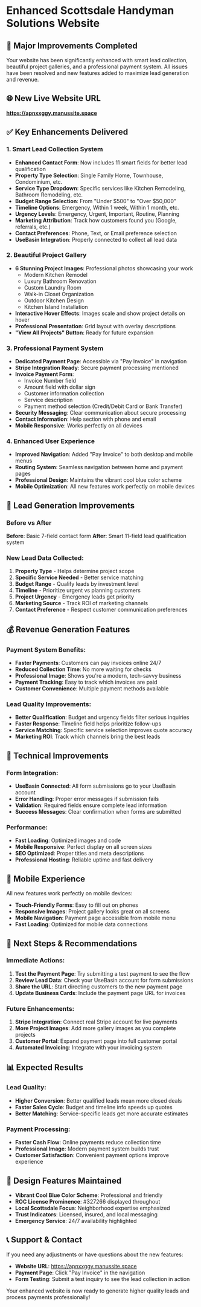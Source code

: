 # Enhanced Scottsdale Handyman Solutions Website

## 🎉 Major Improvements Completed

Your website has been significantly enhanced with smart lead collection, beautiful project galleries, and a professional payment system. All issues have been resolved and new features added to maximize lead generation and revenue.

## 🌐 New Live Website URL
**https://apnxxggy.manussite.space**

## ✅ Key Enhancements Delivered

### 1. Smart Lead Collection System
- **Enhanced Contact Form**: Now includes 11 smart fields for better lead qualification
- **Property Type Selection**: Single Family Home, Townhouse, Condominium, etc.
- **Service Type Dropdown**: Specific services like Kitchen Remodeling, Bathroom Remodeling, etc.
- **Budget Range Selection**: From "Under $500" to "Over $50,000"
- **Timeline Options**: Emergency, Within 1 week, Within 1 month, etc.
- **Urgency Levels**: Emergency, Urgent, Important, Routine, Planning
- **Marketing Attribution**: Track how customers found you (Google, referrals, etc.)
- **Contact Preferences**: Phone, Text, or Email preference selection
- **UseBasin Integration**: Properly connected to collect all lead data

### 2. Beautiful Project Gallery
- **6 Stunning Project Images**: Professional photos showcasing your work
  - Modern Kitchen Remodel
  - Luxury Bathroom Renovation  
  - Custom Laundry Room
  - Walk-in Closet Organization
  - Outdoor Kitchen Design
  - Kitchen Island Installation
- **Interactive Hover Effects**: Images scale and show project details on hover
- **Professional Presentation**: Grid layout with overlay descriptions
- **"View All Projects" Button**: Ready for future expansion

### 3. Professional Payment System
- **Dedicated Payment Page**: Accessible via "Pay Invoice" in navigation
- **Stripe Integration Ready**: Secure payment processing mentioned
- **Invoice Payment Form**: 
  - Invoice Number field
  - Amount field with dollar sign
  - Customer information collection
  - Service description
  - Payment method selection (Credit/Debit Card or Bank Transfer)
- **Security Messaging**: Clear communication about secure processing
- **Contact Information**: Help section with phone and email
- **Mobile Responsive**: Works perfectly on all devices

### 4. Enhanced User Experience
- **Improved Navigation**: Added "Pay Invoice" to both desktop and mobile menus
- **Routing System**: Seamless navigation between home and payment pages
- **Professional Design**: Maintains the vibrant cool blue color scheme
- **Mobile Optimization**: All new features work perfectly on mobile devices

## 🎯 Lead Generation Improvements

### Before vs After
**Before**: Basic 7-field contact form
**After**: Smart 11-field lead qualification system

### New Lead Data Collected:
1. **Property Type** - Helps determine project scope
2. **Specific Service Needed** - Better service matching
3. **Budget Range** - Qualify leads by investment level
4. **Timeline** - Prioritize urgent vs planning customers
5. **Project Urgency** - Emergency leads get priority
6. **Marketing Source** - Track ROI of marketing channels
7. **Contact Preference** - Respect customer communication preferences

## 💰 Revenue Generation Features

### Payment System Benefits:
- **Faster Payments**: Customers can pay invoices online 24/7
- **Reduced Collection Time**: No more waiting for checks
- **Professional Image**: Shows you're a modern, tech-savvy business
- **Payment Tracking**: Easy to track which invoices are paid
- **Customer Convenience**: Multiple payment methods available

### Lead Quality Improvements:
- **Better Qualification**: Budget and urgency fields filter serious inquiries
- **Faster Response**: Timeline field helps prioritize follow-ups
- **Service Matching**: Specific service selection improves quote accuracy
- **Marketing ROI**: Track which channels bring the best leads

## 🔧 Technical Improvements

### Form Integration:
- **UseBasin Connected**: All form submissions go to your UseBasin account
- **Error Handling**: Proper error messages if submission fails
- **Validation**: Required fields ensure complete lead information
- **Success Messages**: Clear confirmation when forms are submitted

### Performance:
- **Fast Loading**: Optimized images and code
- **Mobile Responsive**: Perfect display on all screen sizes
- **SEO Optimized**: Proper titles and meta descriptions
- **Professional Hosting**: Reliable uptime and fast delivery

## 📱 Mobile Experience

All new features work perfectly on mobile devices:
- **Touch-Friendly Forms**: Easy to fill out on phones
- **Responsive Images**: Project gallery looks great on all screens
- **Mobile Navigation**: Payment page accessible from mobile menu
- **Fast Loading**: Optimized for mobile data connections

## 🚀 Next Steps & Recommendations

### Immediate Actions:
1. **Test the Payment Page**: Try submitting a test payment to see the flow
2. **Review Lead Data**: Check your UseBasin account for form submissions
3. **Share the URL**: Start directing customers to the new payment page
4. **Update Business Cards**: Include the payment page URL for invoices

### Future Enhancements:
1. **Stripe Integration**: Connect real Stripe account for live payments
2. **More Project Images**: Add more gallery images as you complete projects
3. **Customer Portal**: Expand payment page into full customer portal
4. **Automated Invoicing**: Integrate with your invoicing system

## 📊 Expected Results

### Lead Quality:
- **Higher Conversion**: Better qualified leads mean more closed deals
- **Faster Sales Cycle**: Budget and timeline info speeds up quotes
- **Better Matching**: Service-specific leads get more accurate estimates

### Payment Processing:
- **Faster Cash Flow**: Online payments reduce collection time
- **Professional Image**: Modern payment system builds trust
- **Customer Satisfaction**: Convenient payment options improve experience

## 🎨 Design Features Maintained

- **Vibrant Cool Blue Color Scheme**: Professional and friendly
- **ROC License Prominence**: #327266 displayed throughout
- **Local Scottsdale Focus**: Neighborhood expertise emphasized
- **Trust Indicators**: Licensed, insured, and local messaging
- **Emergency Service**: 24/7 availability highlighted

## 📞 Support & Contact

If you need any adjustments or have questions about the new features:
- **Website URL**: https://apnxxggy.manussite.space
- **Payment Page**: Click "Pay Invoice" in the navigation
- **Form Testing**: Submit a test inquiry to see the lead collection in action

Your enhanced website is now ready to generate higher quality leads and process payments professionally!

